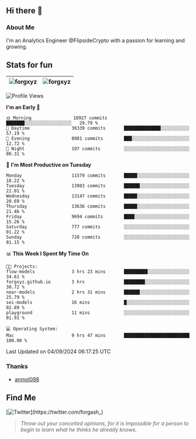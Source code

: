 ## Hi there 👋

### About Me

I'm an Analytics Engineer @FlipsideCrypto with a passion for learning and growing.
  
## Stats for fun

| <img align="center" src="https://github-readme-streak-stats.herokuapp.com/?user=forgxyz&theme=tokyonight" alt="forgxyz" /> | <img align="center" src="https://github-readme-stats.vercel.app/api?username=forgxyz&theme=tokyonight&show_icons=true" alt="forgxyz" /> |
| ------------- |------------- |


<!--START_SECTION:waka-->
![Profile Views](http://img.shields.io/badge/Profile%20Views-11-blue)

**I'm an Early 🐤** 

```text
🌞 Morning                18927 commits       ███████░░░░░░░░░░░░░░░░░░   29.79 % 
🌆 Daytime                36339 commits       ██████████████░░░░░░░░░░░   57.19 % 
🌃 Evening                8081 commits        ███░░░░░░░░░░░░░░░░░░░░░░   12.72 % 
🌙 Night                  197 commits         ░░░░░░░░░░░░░░░░░░░░░░░░░   00.31 % 
```
📅 **I'm Most Productive on Tuesday** 

```text
Monday                   11579 commits       █████░░░░░░░░░░░░░░░░░░░░   18.22 % 
Tuesday                  13983 commits       ██████░░░░░░░░░░░░░░░░░░░   22.01 % 
Wednesday                13147 commits       █████░░░░░░░░░░░░░░░░░░░░   20.69 % 
Thursday                 13636 commits       █████░░░░░░░░░░░░░░░░░░░░   21.46 % 
Friday                   9694 commits        ████░░░░░░░░░░░░░░░░░░░░░   15.26 % 
Saturday                 777 commits         ░░░░░░░░░░░░░░░░░░░░░░░░░   01.22 % 
Sunday                   728 commits         ░░░░░░░░░░░░░░░░░░░░░░░░░   01.15 % 
```


📊 **This Week I Spent My Time On** 

```text
🐱‍💻 Projects: 
flow-models              3 hrs 23 mins       █████████░░░░░░░░░░░░░░░░   34.61 % 
forgxyz.github.io        3 hrs               ████████░░░░░░░░░░░░░░░░░   30.72 % 
near-models              2 hrs 31 mins       ██████░░░░░░░░░░░░░░░░░░░   25.79 % 
sei-models               16 mins             █░░░░░░░░░░░░░░░░░░░░░░░░   02.89 % 
playground               11 mins             ░░░░░░░░░░░░░░░░░░░░░░░░░   01.91 % 

💻 Operating System: 
Mac                      9 hrs 47 mins       █████████████████████████   100.00 % 
```


 Last Updated on 04/09/2024 06:17:25 UTC
<!--END_SECTION:waka-->

### Thanks
 - [anmol098](https://github.com/anmol098/waka-readme-stats/)
  
## Find Me
[![Twitter](https://img.shields.io/twitter/url/https/twitter.com/forgash_.svg?style=social&label=Follow%20%40forgash_)](https://twitter.com/forgash_)


> *Throw out your conceited opinions, for it is impossible for a person to begin to learn what he thinks he already knows.* 
